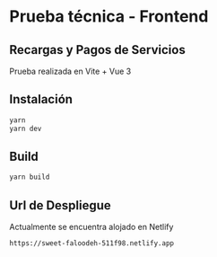 # Prueba técnica - Frontend
## Recargas y Pagos de Servicios

Prueba realizada en Vite + Vue 3

## Instalación
```bash
yarn
yarn dev
```
## Build

```bash
yarn build
```

## Url de Despliegue
Actualmente se encuentra alojado en Netlify
```bash
https://sweet-faloodeh-511f98.netlify.app
```
